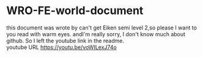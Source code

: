 # WRO-FE-world-document
this document was wrote by can't get Eiken semi level 2,so please I want to you read with warm eyes.
andI'm really sorry, I don't know much about github. So I left the youtube link in the readme.
<br>youtube URL https://youtu.be/voWILexJ74o
